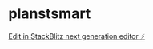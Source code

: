 # planstsmart

[Edit in StackBlitz next generation editor ⚡️](https://stackblitz.com/~/github.com/filipebora/planstsmart)